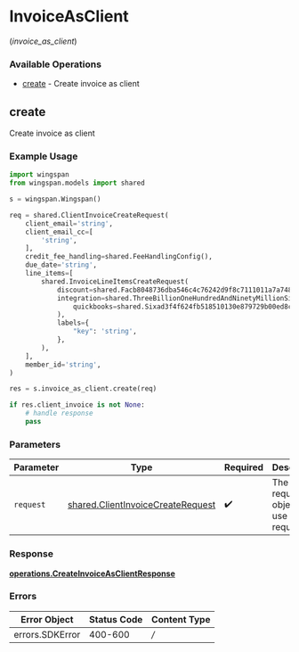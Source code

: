 # InvoiceAsClient
(*invoice_as_client*)

### Available Operations

* [create](#create) - Create invoice as client

## create

Create invoice as client

### Example Usage

```python
import wingspan
from wingspan.models import shared

s = wingspan.Wingspan()

req = shared.ClientInvoiceCreateRequest(
    client_email='string',
    client_email_cc=[
        'string',
    ],
    credit_fee_handling=shared.FeeHandlingConfig(),
    due_date='string',
    line_items=[
        shared.InvoiceLineItemsCreateRequest(
            discount=shared.Facb8048736dba546c4c76242d9f8c7111011a7a7483528f37d80226698a1f2b(),
            integration=shared.ThreeBillionOneHundredAndNinetyMillionSixHundredAndEightyFiveThousandEightHundredAndThirtyTwoa4970525ea5b0803efff0b36a0202062e1fd8a0bc187acbe156461(
                quickbooks=shared.Sixad3f4f624fb518510130e879729b00ed8c237d1cebc5477abf34ac340a6424d(),
            ),
            labels={
                "key": 'string',
            },
        ),
    ],
    member_id='string',
)

res = s.invoice_as_client.create(req)

if res.client_invoice is not None:
    # handle response
    pass
```

### Parameters

| Parameter                                                                              | Type                                                                                   | Required                                                                               | Description                                                                            |
| -------------------------------------------------------------------------------------- | -------------------------------------------------------------------------------------- | -------------------------------------------------------------------------------------- | -------------------------------------------------------------------------------------- |
| `request`                                                                              | [shared.ClientInvoiceCreateRequest](../../models/shared/clientinvoicecreaterequest.md) | :heavy_check_mark:                                                                     | The request object to use for the request.                                             |


### Response

**[operations.CreateInvoiceAsClientResponse](../../models/operations/createinvoiceasclientresponse.md)**
### Errors

| Error Object    | Status Code     | Content Type    |
| --------------- | --------------- | --------------- |
| errors.SDKError | 400-600         | */*             |
